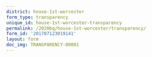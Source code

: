 ```yaml
---
district: house-1st-worcester
form_type: transparency
unique_id: house-1st-worcester-transparency
permalink: /2020bq/house-1st-worcester/transparency/
form_id: '201707123019141'
layout: form
doc_img: TRANSPARENCY-00001
---
```

